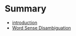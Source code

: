 # Summary

* [introduction](README.md)
* [Word Sense Disambiguation](word_sense_disambiguation.md)

